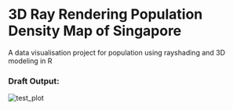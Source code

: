# 3D Ray Rendering Population Density Map of Singapore
A data visualisation project for population using rayshading and 3D modeling in R
### Draft Output: 
![test_plot](https://github.com/PrathamRanjan/3DRayRender/assets/78290316/3b020340-f0a0-439f-8040-3515e4e573c0)
